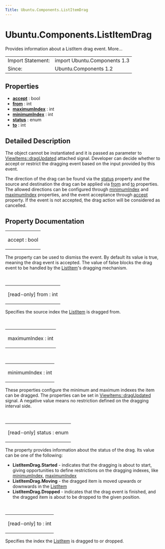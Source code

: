 ```yaml
---
Title: Ubuntu.Components.ListItemDrag
---
```


# Ubuntu.Components.ListItemDrag

<span class="subtitle"></span>
<!-- $$$ListItemDrag-brief -->
<p>Provides information about a ListItem drag event. More...</p>
<!-- @@@ListItemDrag -->
<table class="alignedsummary">
<tr><td class="memItemLeft rightAlign topAlign"> Import Statement:</td><td class="memItemRight bottomAlign"> import Ubuntu.Components 1.3</td></tr><tr><td class="memItemLeft rightAlign topAlign"> Since:</td><td class="memItemRight bottomAlign">  Ubuntu.Components 1.2</td></tr></table><ul>
</ul>
<h2 id="properties">Properties</h2>
<ul>
<li class="fn"><b><b><a href="#accept-prop">accept</a></b></b> : bool</li>
<li class="fn"><b><b><a href="#from-prop">from</a></b></b> : int</li>
<li class="fn"><b><b><a href="#maximumIndex-prop">maximumIndex</a></b></b> : int</li>
<li class="fn"><b><b><a href="#minimumIndex-prop">minimumIndex</a></b></b> : int</li>
<li class="fn"><b><b><a href="#status-prop">status</a></b></b> : enum</li>
<li class="fn"><b><b><a href="#to-prop">to</a></b></b> : int</li>
</ul>
<!-- $$$ListItemDrag-description -->
<h2 id="details">Detailed Description</h2>
</p>
<p>The object cannot be instantiated and it is passed as parameter to <a href="Ubuntu.Components.ViewItems.md#dragUpdated-signal">ViewItems::dragUpdated</a> attached signal. Developer can decide whether to accept or restrict the dragging event based on the input provided by this event.</p>
<p>The direction of the drag can be found via the <a href="#status-prop">status</a> property and the source and destination the drag can be applied via <a href="#from-prop">from</a> and <a href="#to-prop">to</a> properties. The allowed directions can be configured through <a href="#minimumIndex-prop">minimumIndex</a> and <a href="#maximumIndex-prop">maximumIndex</a> properties, and the event acceptance through <a href="#accept-prop">accept</a> property. If the event is not accepted, the drag action will be considered as cancelled.</p>
<!-- @@@ListItemDrag -->
<h2>Property Documentation</h2>
<!-- $$$accept -->
<table class="qmlname"><tr valign="top" id="accept-prop"><td class="tblQmlPropNode"><p><span class="name">accept</span> : <span class="type">bool</span></p></td></tr></table><p>The property can be used to dismiss the event. By default its value is true, meaning the drag event is accepted. The value of false blocks the drag event to be handled by the <a href="Ubuntu.Components.ListItem.md">ListItem</a>'s dragging mechanism.</p>
<!-- @@@accept -->
<br/>
<!-- $$$from -->
<table class="qmlname"><tr valign="top" id="from-prop"><td class="tblQmlPropNode"><p><span class="qmlreadonly">[read-only] </span><span class="name">from</span> : <span class="type">int</span></p></td></tr></table><p>Specifies the source index the <a href="Ubuntu.Components.ListItem.md">ListItem</a> is dragged from.</p>
<!-- @@@from -->
<br/>
<!-- $$$maximumIndex -->
<table class="qmlname"><tr valign="top" id="maximumIndex-prop"><td class="tblQmlPropNode"><p><span class="name">maximumIndex</span> : <span class="type">int</span></p></td></tr></table><!-- @@@maximumIndex -->
<br/>
<!-- $$$minimumIndex -->
<table class="qmlname"><tr valign="top" id="minimumIndex-prop"><td class="tblQmlPropNode"><p><span class="name">minimumIndex</span> : <span class="type">int</span></p></td></tr></table><p>These properties configure the minimum and maximum indexes the item can be dragged. The properties can be set in <a href="Ubuntu.Components.ViewItems.md#dragUpdated-signal">ViewItems::dragUpdated</a> signal. A negative value means no restriction defined on the dragging interval side.</p>
<!-- @@@minimumIndex -->
<br/>
<!-- $$$status -->
<table class="qmlname"><tr valign="top" id="status-prop"><td class="tblQmlPropNode"><p><span class="qmlreadonly">[read-only] </span><span class="name">status</span> : <span class="type">enum</span></p></td></tr></table><p>The property provides information about the status of the drag. Its value can be one of the following:</p>
<ul>
<li><b>ListItemDrag.Started</b> - indicates that the dragging is about to start, giving opportunities to define restrictions on the dragging indexes, like <a href="#minimumIndex-prop">minimumIndex</a>, <a href="#maximumIndex-prop">maximumIndex</a></li>
<li><b>ListItemDrag.Moving</b> - the dragged item is moved upwards or downwards in the <a href="Ubuntu.Components.ListItem.md">ListItem</a></li>
<li><b>ListItemDrag.Dropped</b> - indicates that the drag event is finished, and the dragged item is about to be dropped to the given position.</li>
</ul>
<!-- @@@status -->
<br/>
<!-- $$$to -->
<table class="qmlname"><tr valign="top" id="to-prop"><td class="tblQmlPropNode"><p><span class="qmlreadonly">[read-only] </span><span class="name">to</span> : <span class="type">int</span></p></td></tr></table><p>Specifies the index the <a href="Ubuntu.Components.ListItem.md">ListItem</a> is dragged to or dropped.</p>
<!-- @@@to -->
<br/>
